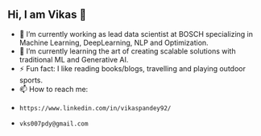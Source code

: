 ## Hi, I am Vikas 👋
- 🔭 I’m currently working as lead data scientist at BOSCH specializing in Machine Learning, DeepLearning, NLP and Optimization.
- 🌱 I’m currently learning the art of creating scalable solutions with traditional ML and Generative AI.
- ⚡ Fun fact: I like reading books/blogs, travelling and playing outdoor sports.
- 📫 How to reach me:
-     https://www.linkedin.com/in/vikaspandey92/
-     vks007pdy@gmail.com

<!--
**vikaspandey92/vikaspandey92** is a ✨ _special_ ✨ repository because its `README.md` (this file) appears on your GitHub profile.

Here are some ideas to get you started:

- 🔭 I’m currently working on ...
- 🌱 I’m currently learning ...
- 👯 I’m looking to collaborate on ...
- 🤔 I’m looking for help with ...
- 💬 Ask me about ...
- 📫 How to reach me: ...
- 😄 Pronouns: ...
- ⚡ Fun fact: ...
-->
